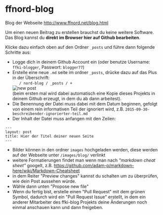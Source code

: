 # ffnord-blog
Blog der Webseite http://www.ffnord.net/blog.html

Um einen neuen Beitrag zu erstellen brauchst du keine weitere Software. Das Blog kannst du **direkt im Browser hier auf Github bearbeiten**. 

Klicke dazu einfach oben auf den Ordner `_posts` und führe dann folgende Schritte aus:

 - Logge dich in deinem Github Account ein (oder benutze Username: `ffki-blogger`, Passwort: `blogger77`)
 - Erstelle eine neue `.md` seite im ordner `_posts`, drücke dazu auf das Plus in der Überschrift:  
    `    / nord-blog / _posts / + `  
    ![new post](http://i.imgur.com/zTruxmS.png)  
    (beim ersten mal wird dabei automatisch eine Kopie dieses Projekts in deinem Github erzeugt, in dem du ab dann arbeitest). 
 - Die Benennung der Datei muss dabei mit dem Datum beginnen, gefolgt von einem rein informativen Teil der ignoriert wird, z.B. `2015-09-30-beschreibender-ignorierter-teil.md`
 - Der Inhalt der Datei muss anfangen mit den Zeilen:
```
---
layout: post
title: Hier der Titel deiner neuen Seite
---
```

 - Bilder können in den ordner `images` hochgeladen werden, diese werden auf der Webseite unter `/images/blog/` verlinkt
 - weitere Formatierungen findet man wenn man nach *"markdown cheat sheet"* googelt, z.B. https://github.com/adam-p/markdown-here/wiki/Markdown-Cheatsheet
 - in dem Reiter "Preview changes" kannst du schalten um zu überprüfen, wie dein Post aussehen würde.
 - Wähle dann unten "Propose new file"
 - Wenn du fertig bist, erstelle einen "Pull Request" mit dem grünen Symbol, dadurch wird ein "Pull Request Issue" erstellt, in dem ein anderer Mitarbeiter des ffki-blog Projekts deine Änderungen noch einmal anschauen kann und dann freigeben.
